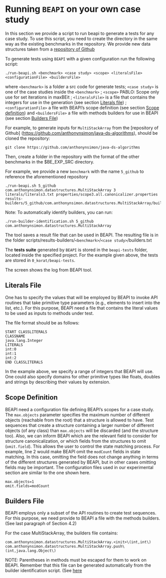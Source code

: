 # Running `BEAPI` on your own case study


In this section we provide a script to run beapi to generate a tests for any case study.
To use this script, you need to create the directory in the same way as the existing benchmarks in the repository.
We provide new data structures taken from a [repository of Github](https://github.com/anthonynsimon/java-ds-algorithms)

To generate tests using `BEAPI` with a given configuration run the following script:

```
./run-beapi.sh <benchmark> <case study> <scope> <literalsFile> <configurationFile> <buildersFile>
```

where `<benchmark>` is a folder a src code for generate tests; `<case study>` is one of the case studies inside the `<benchmark>` ; `<scope>` PABLO: Scope only use for set iterations in maxBEit  ; `<literalsFile>` is a file that contains the integers for use in the generation (see section [Literals file](#Literals-File)) ;`<configurationFile>` a file with BEAPI’s scope definition (see section [Scope definition](#scope-definition)) and `<buildersFile>` a file with methods builders for use in BEAPI (see section [Builders File](#builders-file)) 


For example, to generate inputs for `MultiStackArray` from the [repository of Github] (https://github.com/anthonynsimon/java-ds-algorithms), should be cloned the repository:
```
git clone https://github.com/anthonynsimon/java-ds-algorithms
```
Then, create a folder in the repository with the format of the other benchmarks in the $BE_EXP_SRC directory.

For example, we provide a new `benchmark` with the name `5_github` to reference the aforementioned repository

```
./run-beapi.sh 5_github com.anthonynsimon.datastructures.MultiStackArray 3 literals/literals3.txt properties/scope3.all.canonicalizer.properties results-builders/5_github/com.anthonynsimon.datastructures.MultiStackArray/builders.txt
```

Note: To automatically identify builders, you can run:
```
./run-builder-identification.sh 5_github com.anthonynsimon.datastructures.MultiStackArray
```
The tool saves a result file that can be used in BEAPI. The resulting file is in the folder scripts/results-builders/`<benchmark>`/`<case study>`/builders.txt


The  **tests suite** generated by `BEAPI` is stored in the `beapi-tests` folder, located inside the specified project. For the example given above, the tests are stored in `0_korat/beapi-tests`. 

The screen shows the log from BEAPI tool.

## Literals File
One has to specify the values that will be employed by BEAPI to invoke API routines that take primitive type parameters (e.g., elements to insert into the list, etc.). 
For this purpose, BEAPI need a file that contains the literal values to be used as inputs to methods under test.

The file format should be as follows:
```
START CLASSLITERALS
CLASSNAME
java.lang.Integer
LITERALS
int:0
int:1
int:2
END CLASSLITERALS
```

In the example above, we specify a range of integers that BEAPI will use. One could also specify domains for other primitive types like floats, doubles and strings by describing their values by extension.

## Scope Definition

BEAPI need a configuration file defining BEAPI’s scopes for a case study. The `max.objects` parameter specifies the maximum number of different objects (reachable from the root) that a structure is allowed to have. Test sequences that create a structure containing a larger number of different objects (of any class) than `max.objects` will be discarded (and the structure too). Also, we can inform BEAPI which are the relevant field to consider for structure canonicalization, or which fields from the structures to omit (`omit.field`). This allows the user to control the state matching process. For example, line 2 would make BEAPI omit the `modCount` fields in state matching. In this case, omitting the field does not change anything in terms of the different structures generated by BEAPI, but in other cases omitting fields may be important. The configuration files used in our experimental section are similar to the one shown here.
```
max.objects=1
omit.fields=modCount
```

## Builders File

BEAPI employs only a subset of the API routines to create test sequences. For this purpose, we need provide to BEAPI a file with the methods builders. (See last paragraph of Section 4.2)

For the case MultiStackArray, the builders file contains:
```
com.anthonynsimon.datastructures.MultiStackArray.<init>\(int,int\)
com.anthonynsimon.datastructures.MultiStackArray.push\(int,java.lang.Object\)

```
NOTE: Parentheses in methods must be escaped for them to work on BEAPI. Remember that this file can be generated automatically from the builder identification script. (See [here](BEAPI_OPT.md) 

